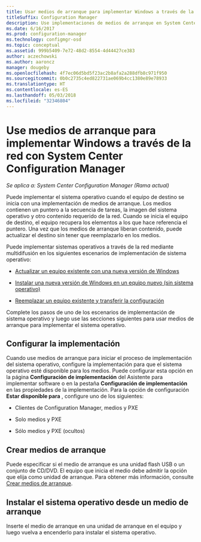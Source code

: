 ```yaml
---
title: Usar medios de arranque para implementar Windows a través de la red
titleSuffix: Configuration Manager
description: Use implementaciones de medios de arranque en System Center Configuration Manager para implementar el sistema operativo al iniciar el equipo de destino.
ms.date: 6/16/2017
ms.prod: configuration-manager
ms.technology: configmgr-osd
ms.topic: conceptual
ms.assetid: 999b5409-7e72-48d2-8554-4d44427ce383
author: aczechowski
ms.author: aaroncz
manager: dougeby
ms.openlocfilehash: 4f7ec06d5bd5f23ac2b8afa2a288dfb8c971f950
ms.sourcegitcommit: 0b0c2735c4ed822731ae069b4cc1380e89e78933
ms.translationtype: HT
ms.contentlocale: es-ES
ms.lasthandoff: 05/03/2018
ms.locfileid: "32346804"
---
```

# <a name="use-bootable-media-to-deploy-windows-over-the-network-with-system-center-configuration-manager"></a>Use medios de arranque para implementar Windows a través de la red con System Center Configuration Manager

*Se aplica a: System Center Configuration Manager (Rama actual)*

Puede implementar el sistema operativo cuando el equipo de destino se inicia con una implementación de medios de arranque. Los medios contienen un puntero a la secuencia de tareas, la imagen del sistema operativo y otro contenido requerido de la red. Cuando se inicia el equipo de destino, el equipo recupera los elementos a los que hace referencia el puntero. Una vez que los medios de arranque liberan contenido, puede actualizar el destino sin tener que reemplazarlo en los medios.

Puede implementar sistemas operativos a través de la red mediante multidifusión en los siguientes escenarios de implementación de sistema operativo:

-   [Actualizar un equipo existente con una nueva versión de Windows](refresh-an-existing-computer-with-a-new-version-of-windows.md)

-   [Instalar una nueva versión de Windows en un equipo nuevo (sin sistema operativo)](install-new-windows-version-new-computer-bare-metal.md)  

-   [Reemplazar un equipo existente y transferir la configuración](replace-an-existing-computer-and-transfer-settings.md)  

Complete los pasos de uno de los escenarios de implementación de sistema operativo y luego use las secciones siguientes para usar medios de arranque para implementar el sistema operativo.  

## <a name="configure-deployment-settings"></a>Configurar la implementación  
Cuando use medios de arranque para iniciar el proceso de implementación del sistema operativo, configure la implementación para que el sistema operativo esté disponible para los medios. Puede configurar esta opción en la página **Configuración de implementación** del Asistente para implementar software o en la pestaña **Configuración de implementación** en las propiedades de la implementación. Para la opción de configuración **Estar disponible para** , configure uno de los siguientes:

-   Clientes de Configuration Manager, medios y PXE

-   Solo medios y PXE

-   Sólo medios y PXE (ocultos)

## <a name="create-the-bootable-media"></a>Crear medios de arranque
Puede especificar si el medio de arranque es una unidad flash USB o un conjunto de CD/DVD. El equipo que inicia el medio debe admitir la opción que elija como unidad de arranque. Para obtener más información, consulte [Crear medios de arranque](create-bootable-media.md).  

##  <a name="BKMK_Deploy"></a> Instalar el sistema operativo desde un medio de arranque  
Inserte el medio de arranque en una unidad de arranque en el equipo y luego vuelva a encenderlo para instalar el sistema operativo.

